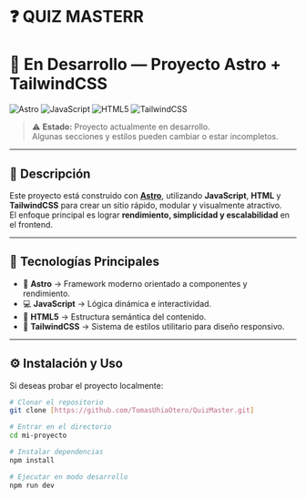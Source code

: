 # ❓ QUIZ MASTERR

# 🚧 En Desarrollo — Proyecto Astro + TailwindCSS

![Astro](https://img.shields.io/badge/Astro-FF5D01?style=for-the-badge&logo=astro&logoColor=white)
![JavaScript](https://img.shields.io/badge/JavaScript-F7DF1E?style=for-the-badge&logo=javascript&logoColor=black)
![HTML5](https://img.shields.io/badge/HTML5-E34F26?style=for-the-badge&logo=html5&logoColor=white)
![TailwindCSS](https://img.shields.io/badge/TailwindCSS-06B6D4?style=for-the-badge&logo=tailwindcss&logoColor=white)

> ⚠️ **Estado:** Proyecto actualmente en desarrollo.  
> Algunas secciones y estilos pueden cambiar o estar incompletos.

---

## 🌌 Descripción

Este proyecto está construido con **[Astro](https://astro.build)**, utilizando **JavaScript**, **HTML** y **TailwindCSS** para crear un sitio rápido, modular y visualmente atractivo.  
El enfoque principal es lograr **rendimiento, simplicidad y escalabilidad** en el frontend.

---

## 🧩 Tecnologías Principales

- 🚀 **Astro** → Framework moderno orientado a componentes y rendimiento.  
- 💻 **JavaScript** → Lógica dinámica e interactividad.  
- 🧱 **HTML5** → Estructura semántica del contenido.  
- 🎨 **TailwindCSS** → Sistema de estilos utilitario para diseño responsivo.  

---

## ⚙️ Instalación y Uso

Si deseas probar el proyecto localmente:

```bash
# Clonar el repositorio
git clone [https://github.com/TomasUhiaOtero/QuizMaster.git]

# Entrar en el directorio
cd mi-proyecto

# Instalar dependencias
npm install

# Ejecutar en modo desarrollo
npm run dev

